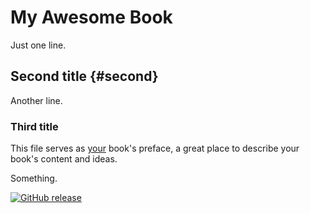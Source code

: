 # My Awesome Book

Just one line.

## Second title {#second}

Another line.

### Third title

This file serves as [your](chapter1.md) book's preface, a great place to describe your book's content and ideas.

Something.

[![GitHub release](https://img.shields.io/github/release/qubyte/rubidium.svg)]()






